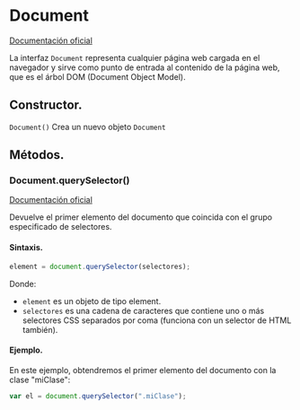 # Document


[Documentación oficial](https://developer.mozilla.org/es/docs/Web/API/Document)

La interfaz `Document` representa cualquier página web cargada en el navegador y sirve como punto de entrada al contenido de la página web, que es el árbol DOM (Document Object Model).


## Constructor.


`Document()`
	Crea un nuevo objeto `Document`


## Métodos.


### Document.querySelector()


[Documentación oficial](https://developer.mozilla.org/es/docs/Web/API/Document/querySelector)

Devuelve el primer elemento del documento que coincida con el grupo especificado de selectores.


#### Sintaxis.


```js
element = document.querySelector(selectores);
```

Donde:

- `element` es un objeto de tipo element.
- `selectores` es una cadena de caracteres que contiene uno o más selectores CSS separados por coma (funciona con un selector de HTML también).


#### Ejemplo.


En este ejemplo, obtendremos el primer elemento del documento con la clase "miClase":

```js
var el = document.querySelector(".miClase");
```
